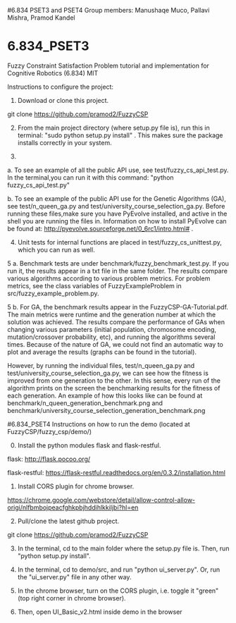 #6.834 PSET3 and PSET4
Group members: Manushaqe Muco, Pallavi Mishra, Pramod Kandel

# 6.834_PSET3
Fuzzy Constraint Satisfaction Problem tutorial and implementation for Cognitive Robotics (6.834) MIT

Instructions to configure the project:

1. Download or clone this project. 
  
  git clone https://github.com/pramod2/FuzzyCSP

2. From the main project directory (where setup.py file is), run this in terminal: "sudo python setup.py install" . This makes sure the package installs correctly in your system.

3.
 a. To see an example of all the public API use, see test/fuzzy_cs_api_test.py. In the terminal,you can run it with this command: "python fuzzy_cs_api_test.py"

 b. To see an example of the public API use for the Genetic Algorithms (GA), see test/n_queen_ga.py and test/university_course_selection_ga.py.  Before running these files,make sure you have PyEvolve installed, and active in the shell you are running the files in. Information on how to install PyEvolve can be found at: http://pyevolve.sourceforge.net/0_6rc1/intro.html# .

4. Unit tests for internal functions are placed in test/fuzzy_cs_unittest.py, which you can run as well.

5
 a. Benchmark tests are under benchmark/fuzzy_benchmark_test.py. If you run it, the results appear in a txt file in the same folder. The results compare various algorithms according to various problem metrics. For problem metrics, see the class variables of FuzzyExampleProblem in src/fuzzy_example_problem.py.

5
 b. For GA, the benchmark results appear in the FuzzyCSP-GA-Tutorial.pdf. The main metrics were runtime and the generation number at which the solution was achieved. The results compare the performance of GAs when changing various parameters (initial population, chromosome encoding, mutation/crossover probability, etc), and running the algorithms several times. Because of the nature of GA, we could not find an automatic way to plot and average the results (graphs can be found in the tutorial).

However, by running the individual files, test/n_queen_ga.py and test/university_course_selection_ga.py, we can see how the fitness is improved from one generation to the other. In this sense, every run of the algorithm prints on the screen the benchmarking results for the fitness of each generation. An example of how this looks like can be found at benchmark/n_queen_generation_benchmark.png and benchmark/university_course_selection_generation_benchmark.png

#6.834_PSET4 
Instructions on how to run the demo (located at FuzzyCSP/fuzzy_csp/demo/)

0. Install the python modules flask and flask-restful.

  flask:          http://flask.pocoo.org/ 
  
  flask-restful:  https://flask-restful.readthedocs.org/en/0.3.2/installation.html

1. Install CORS plugin for chrome browser.

  https://chrome.google.com/webstore/detail/allow-control-allow-origi/nlfbmbojpeacfghkpbjhddihlkkiljbi?hl=en

2. Pull/clone the latest github project.

  git clone https://github.com/pramod2/FuzzyCSP

3. In the terminal, cd to the main folder where the setup.py file is. Then, run "python setup.py install". 

4. In the terminal, cd to demo/src, and run "python ui_server.py". Or, run the "ui_server.py" file in any other way.

5. In the chrome browser, turn on the CORS plugin, i.e. toggle it "green" (top right corner in chrome browser).

6. Then, open UI_Basic_v2.html inside demo in the browser

